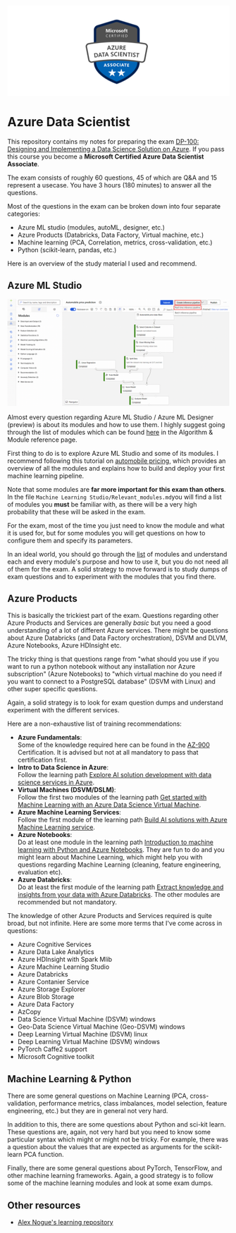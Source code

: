 ![](./badges2.png)

# Azure Data Scientist

This repository contains my notes for preparing the exam [DP-100: Designing and Implementing a Data Science Solution on Azure](https://www.microsoft.com/en-us/learning/exam-dp-100.aspx). If you pass this course you become a **Microsoft Certified Azure Data Scientist Associate**.

The exam consists of roughly 60 questions, 45 of which are Q&A and 15 represent a usecase. You have 3 hours (180 minutes) to answer all the questions. 

Most of the questions in the exam can be broken down into four separate categories:
* Azure ML studio (modules, autoML, designer, etc.)
* Azure Products (Databricks, Data Factory, Virtual machine, etc.)
* Machine learning (PCA, Correlation, metrics, cross-validation, etc.)
* Python (scikit-learn, pandas, etc.)

Here is an overview of the study material I used and recommend.

## Azure ML Studio

![](./mlstudio.png)

Almost every question regarding Azure ML Studio / Azure ML Designer (preview) is about its modules and how to use them. I highly suggest going through the list of modules which can be found [here](https://docs.microsoft.com/en-us/azure/machine-learning/algorithm-module-reference/module-reference) in the Algorithm & Module reference page. 

First thing to do is to explore Azure ML Studio and some of its modules. I recommend following this tutorial on [automobile pricing](https://docs.microsoft.com/en-us/azure/machine-learning/tutorial-designer-automobile-price-deploy), which provides an overview of all the modules and explains how to build and deploy your first machine learning pipeline. 

Note that some modules are **far more important for this exam than others**. In the file `Machine Learning Studio/Relevant_modules.md`you will find a list of modules you **must** be familiar with, as there will be a very high probability that these will be asked in the exam.

For the exam, most of the time you just need to know the module and what it is used for, but for some modules you will get questions on how to configure them and specify its parameters. 

In an ideal world, you should go through the [list](https://docs.microsoft.com/en-us/azure/machine-learning/algorithm-module-reference/module-reference) of modules and understand each and every module's purpose and how to use it, but you do not need all of them for the exam. A solid strategy to move forward is to study dumps of exam questions and to experiment with the modules that you find there. 

## Azure Products

This is basically the trickiest part of the exam. Questions regarding other Azure Products and Services are generally *basic* but you need a good understanding of a lot of different Azure services. There might be questions about Azure Databricks (and Data Factory orchestration), DSVM and DLVM, Azure Notebooks, Azure HDInsight etc. 

The tricky thing is that questions range from "what should you use if you want to run a python notebook without any installation nor Azure subscription" (Azure Notebooks) to "which virtual machine do you need if you want to connect to a PostgreSQL database" (DSVM with Linux) and other super specific questions. 

Again, a solid strategy is to look for exam question dumps and understand experiment with the different services. 

Here are a non-exhaustive list of training recommendations:
- __Azure Fundamentals__: <br> Some of the knowledge required here can be found in the [AZ-900](https://docs.microsoft.com/en-us/learn/paths/azure-fundamentals/index) Certification. It is advised but not at all mandatory to pass that certification first.
- __Intro to Data Science in Azure__: <br> Follow the learning path [Explore AI solution development with data science services in Azure](https://docs.microsoft.com/en-us/learn/paths/explore-data-science-tools-in-azure/).
- __Virtual Machines (DSVM/DSLM)__: <br> Follow the first two modules of the learning path [Get started with Machine Learning with an Azure Data Science Virtual Machine](https://docs.microsoft.com/en-us/learn/paths/get-started-with-azure-dsvm/).
- __Azure Machine Learning Services__: <br> Follow the first module of the learning path [Build AI solutions with Azure Machine Learning service](https://docs.microsoft.com/en-us/learn/paths/build-ai-solutions-with-azure-ml-service/). 
- __Azure Notebooks__: <br> Do at least one module in the learning path [Introduction to machine learning with Python and Azure Notebooks](https://docs.microsoft.com/en-us/learn/paths/intro-to-ml-with-python/). They are fun to do and you might learn about Machine Learning, which might help you with questions regarding Machine Learning (cleaning, feature engineering, evaluation etc).
- __Azure Databricks__: <br> Do at least the first module of the learning path [Extract knowledge and insights from your data with Azure Databricks](https://docs.microsoft.com/en-us/learn/paths/data-science/). The other modules are recommended but not mandatory.

The knowledge of other Azure Products and Services required is quite broad, but not infinite. Here are some more terms that I've come across in questions:

* Azure Cognitive Services
* Azure Data Lake Analytics
* Azure HDInsight with Spark Mlib
* Azure Machine Learning Studio
* Azure Databricks
* Azure Contanier Service
* Azure Storage Explorer
* Azure Blob Storage
* Azure Data Factory
* AzCopy
* Data Science Virtual Machine (DSVM) windows
* Geo-Data Science Virtual Machine (Geo-DSVM) windows
* Deep Learning Virtual Machine (DSVM) linux
* Deep Learning Virtual Machine (DSVM) windows
* PyTorch Caffe2 support
* Microsoft Cognitive toolkit

## Machine Learning & Python

There are some general questions on Machine Learning (PCA, cross-validation, performance metrics, class imbalances, model selection, feature engineering, etc.) but they are in general not very hard. 

In addition to this, there are some questions about Python and sci-kit learn. These questions are, again, not very hard but you need to know some particular syntax which might or might not be tricky. For example, there was a question about the values that are expected as arguments for the scikit-learn PCA function. 

Finally, there are some general questions about PyTorch, TensorFlow, and other machine learning frameworks. Again, a good strategy is to follow some of the machine learning modules and look at some exam dumps. 

## Other resources

* [Alex Nogue's learning repository](https://github.com/alex-nogue/Microsoft_Certification_DP-100_Azure_Data_Scientist)